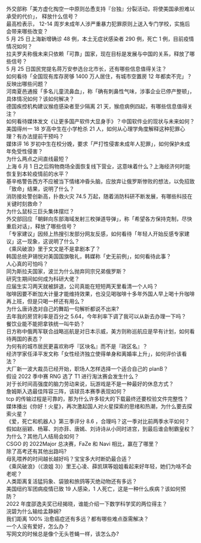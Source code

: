 外交部称「美方虚化掏空一中原则怂恿支持『台独』分裂活动，将使美国承担难以承受的代价」， 释放什么信号？  
最高检表示， 12-14 周岁未成年人涉严重暴力犯罪原则上送入专门学校，实施后会带来哪些改变？  
5 月 25 日上海新增确诊 48 例，本土无症状感染者 290 例，死亡 1 例，目前疫情情况如何？  
拉夫罗夫称俄未来只依赖「可靠」国家，现在目标是发展与中国的关系，释放了哪些信号？  
5 月 25 日国民党提名蒋万安参选台北市长，还有哪些信息值得关注？  
如何看待「全国现有库存房够 1400 万人居住，有城市空置房 12 年都卖不完」？反映出哪些问题？  
河南夏邑通报「多名儿童流鼻血」，称「确有刺鼻性气味，涉事企业已停产整顿」，具体情况如何？该如何解决？  
德国疾控机构建议猴痘感染者至少隔离 21 天，猴痘病例四起，有哪些信息值得关注？  
如何看待媒体发文《让更多国产软件大显身手》？中国软件业的现状与未来如何？  
美国得州一 18 岁高中生在小学枪杀 21 人，如何从心理学角度解释这种犯罪心理？有办法提前干预吗？  
媒体评 16 岁初中生在校分娩，要求「严打性侵害未成年人犯罪」，如何保护未成年免受性侵害？  
为什么两点之间直线最短？  
上海 6 月 1 日之后购物商场全面恢复线下营业，这意味着什么？上海经济何时能恢复到本轮疫情前的水平？  
基辛格警告西方不应被当下情绪冲昏头脑，应放弃让俄罗斯惨败的想法，以免招致「致命」结果，说明了什么？  
消防接处警创新高，扑救火灾 74.5 万起，随着消防科研不断发展，有哪些科技在关键时刻救命？  
为什么鼠标三巨头集体摆烂？  
外交部回应「朝鲜向东部海域发射三枚弹道导弹」，称「希望各方保持克制，尽快重启对话」，释放了哪些信号？  
「专家建议」因频上热搜引发部分网友反感，如何看待「年轻人开始反感专家建议」这一现象，这说明了什么？  
《乘风破浪》里于文文是不是拿剧本了？  
韩国总统尹锡悦对美国国旗敬礼，韩媒称「史无前例」，如何看待此事？  
人心真的可怕吗？  
同为斯拉夫国家，波兰为什么抛弃同宗兄弟俄罗斯？  
研究生期间如何成为科研大佬？  
应届生实习两天就被辞退，公司真能在短短两天里看清一个人吗？  
咖啡因要不断加大计量才能维持效果，也没见喝咖啡十多年外国人早上喝十升咖啡再上班，但是只喝一杯还有用么？  
为什么唐诗逸对自己的舞蹈一句解析都说不出来?  
去年我的房贷利率是百分之 5.64，今年利率下调了我可以从新去办理一下吗？  
餐饮业能不能把拿铁统一叫牛奶？  
日方称中俄两军联合战略巡航是对日本示威，美方则称巡航应是早有计划，如何看待两国的表态？  
为何有的城市居民更喜欢称呼『区块名』而不是『政区名』？  
经济学家任泽平发文称「女性经济独立使得单身和离婚率上升」，如何评价该看法？  
大厂新一波大裁员已经开始，职场人怎样选择一个适合自己的 planB？  
假设 2022 季中赛 RNG 选了 T1 进行淘汰赛会发生什么？  
对于长时间高强度的脑力劳动来说，玩游戏是不是一种最好的休息方式？  
詹姆斯入选最佳阵容三阵，该球员本赛季表现如何？  
tcp 的传输过程是可靠的，那为什么许多较大的下载最终还要校验文件完整性？  
媒体播出《你好！火星》，再次激起国人对火星探索的思绪和热潮，为什么要去探索火星？  
《爱，死亡和机器人》第三季评分 8.6 ，合理吗？这一季对比前两季水平如何？  
假如赵丽颖、杨幂、刘亦菲、唐嫣、刘诗诗从小同时进宫，到最后谁会制霸皇权？为什么？其他几人结局会如何？  
CSGO 的 2022Major 总决赛，FaZe 和 Navi 相比，赢在了哪里？  
除了高考还有其他出路吗?  
母乳喂养的时间越长越好吗？宝宝多大时断奶最合适？  
《乘风破浪》（《浪姐 3》）里王心凌、薛凯琪等姐姐看起来好年轻，她们为啥不会老呢？  
人类距离复活猛犸象、袋狼和旅鸽等灭绝动物还有多远？  
美国纽约军团病疫情已致 19 人感染，1 人死亡，这是一种什么疾病？该如何预防？  
2022 年度邵逸夫奖已经揭晓，谁能介绍一下数学科学奖的两位得主？  
浣碧为什么输给孟静娴?  
我们距离 100% 治愈癌症还有多远？都有哪些难点亟需解决？  
一个人没有爱好，怎么办？  
写网文的时候总是像个无头苍蝇一样，该怎么办?  

